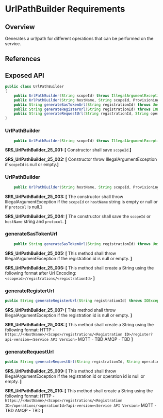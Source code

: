 # UrlPathBuilder Requirements

## Overview

Generates a url/path for different operations that can be performed on the service.

## References

## Exposed API

```java
public class UrlPathBuilder 
{
    public UrlPathBuilder(String scopeId) throws IllegalArgumentException;
    public UrlPathBuilder(String hostName, String scopeId, ProvisioningDeviceClientTransportProtocol protocol) throws IllegalArgumentException;
    public String generateSasTokenUrl(String registrationId) throws UnsupportedEncodingException;
    public String generateRegisterUrl(String registrationId) throws IOException;
    public String generateRequestUrl(String registrationId, String operationsId) throws IOException;
}
```

### UrlPathBuilder

```java
    public UrlPathBuilder(String scopeId) throws IllegalArgumentException;
```
**SRS_UrlPathBuilder_25_001: [** Constructor shall save `scopeId`.**]**

**SRS_UrlPathBuilder_25_002: [** Constructor throw IllegalArgumentException if `scopeId` is null or empty.**]**

### UrlPathBuilder

```java
    public UrlPathBuilder(String hostName, String scopeId, ProvisioningDeviceClientTransportProtocol protocol) throws IllegalArgumentException;
```
**SRS_UrlPathBuilder_25_003: [** The constructor shall throw IllegalArgumentException if the `scopeId` or `hostName` string is empty or null or if `protocol` is null.**]**

**SRS_UrlPathBuilder_25_004: [** The constructor shall save the `scopeId` or `hostName` string and  `protocol`. **]**

### generateSasTokenUrl

```java
    public String generateSasTokenUrl(String registrationId) throws UnsupportedEncodingException;
```
**SRS_UrlPathBuilder_25_005: [** This method shall throw IllegalArgumentException if the registration id is null or empty. **]**

**SRS_UrlPathBuilder_25_006: [** This method shall create a String using the following format after Url Encoding: 
`<scopeid>/registrations/<registrationId>` **]**



### generateRegisterUrl

```java
public String generateRegisterUrl(String registrationId) throws IOException;
```
**SRS_UrlPathBuilder_25_007: [** This method shall throw IllegalArgumentException if the registration id is null or empty. **]**

**SRS_UrlPathBuilder_25_008: [** This method shall create a String using the following format: 
HTTP - `https://<HostName>/<Scope>/registrations/<Registration ID>/register?api-version=<Service API Version>`
MQTT - TBD
AMQP - TBD **]**

### generateRequestUrl

```java
public String generateRequestUrl(String registrationId, String operationsId) throws IOException;
```
**SRS_UrlPathBuilder_25_009: [** This method shall throw IllegalArgumentException if the registration id or operation id is null or empty. **]**

**SRS_UrlPathBuilder_25_010: [** This method shall create a String using the following format: 
HTTP - `https://<HostName>/<Scope>/registrations/<Registration ID>/operations/<operationId>?api-version=<Service API Version>`
MQTT - TBD
AMQP - TBD **]**